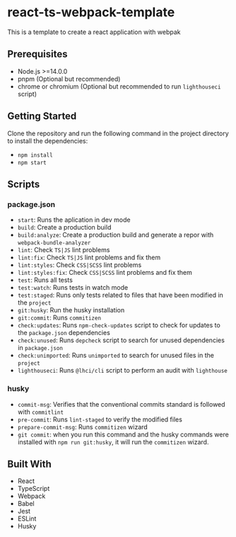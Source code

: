 # react-ts-webpack-template

This is a template to create a react application with webpak

## Prerequisites

- Node.js >=14.0.0
- pnpm (Optional but recommended)
- chrome or chromium (Optional but recommended to run `lighthouseci` script)

## Getting Started

Clone the repository and run the following command in the project directory to install the dependencies:

- `npm install`
- `npm start`

## Scripts

### package.json

- `start`: Runs the aplication in dev mode
- `build`: Create a production build
- `build:analyze`: Create a production build and generate a repor with `webpack-bundle-analyzer`
- `lint`: Check `TS|JS` lint problems
- `lint:fix`: Check `TS|JS` lint problems and fix them
- `lint:styles`: Check `CSS|SCSS` lint problems
- `lint:styles:fix`: Check `CSS|SCSS` lint problems and fix them
- `test`: Runs all tests
- `test:watch`: Runs tests in watch mode
- `test:staged`: Runs only tests related to files that have been modified in the `project`
- `git:husky`: Run the husky installation
- `git:commit`: Runs `commitizen`
- `check:updates`: Runs `npm-check-updates` script to check for updates to the `package.json` dependencies
- `check:unused`: Runs `depcheck` script to search for unused dependencies in `package.json`
- `check:unimported`: Runs `unimported` to search for unused files in the `project`
- `lighthouseci`: Runs `@lhci/cli` script to perform an audit with `lighthouse`

### husky

- `commit-msg`: Verifies that the conventional commits standard is followed with `commitlint`
- `pre-commit`: Runs `lint-staged` to verify the modified files
- `prepare-commit-msg`: Runs `commitizen` wizard
- `git commit`: when you run this command and the husky commands were installed with `npm run git:husky`, it will run the `commitizen` wizard.

## Built With

- React
- TypeScript
- Webpack
- Babel
- Jest
- ESLint
- Husky
